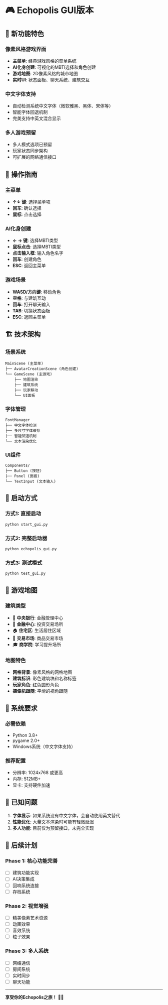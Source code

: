 # 🎮 Echopolis GUI版本

## 🌟 新功能特色

### 像素风格游戏界面
- **主菜单**: 经典游戏风格的菜单系统
- **AI化身创建**: 可视化的MBTI选择和角色创建
- **游戏地图**: 2D像素风格的城市地图
- **实时UI**: 状态面板、聊天系统、建筑交互

### 中文字体支持
- 自动检测系统中文字体（微软雅黑、黑体、宋体等）
- 智能字体回退机制
- 完美支持中英文混合显示

### 多人游戏预留
- 多人模式选项已预留
- 玩家状态同步架构
- 可扩展的网络通信接口

## 🎯 操作指南

### 主菜单
- **↑↓ 键**: 选择菜单项
- **回车**: 确认选择
- **鼠标**: 点击选择

### AI化身创建
- **← → 键**: 选择MBTI类型
- **鼠标点击**: 选择MBTI类型
- **点击输入框**: 输入角色名字
- **回车**: 创建角色
- **ESC**: 返回主菜单

### 游戏场景
- **WASD/方向键**: 移动角色
- **空格**: 与建筑互动
- **回车**: 打开聊天输入
- **TAB**: 切换状态面板
- **ESC**: 返回主菜单

## 🏗️ 技术架构

### 场景系统
```
MainScene (主菜单)
├── AvatarCreationScene (角色创建)
└── GameScene (主游戏)
    ├── 地图渲染
    ├── 建筑系统
    ├── 玩家移动
    └── UI面板
```

### 字体管理
```
FontManager
├── 中文字体检测
├── 多尺寸字体缓存
├── 智能回退机制
└── 文本渲染优化
```

### UI组件
```
Components/
├── Button (按钮)
├── Panel (面板)
└── TextInput (文本输入)
```

## 🚀 启动方式

### 方式1: 直接启动
```bash
python start_gui.py
```

### 方式2: 完整启动器
```bash
python echopolis_gui.py
```

### 方式3: 测试模式
```bash
python test_gui.py
```

## 🎨 游戏地图

### 建筑类型
- 🏦 **中央银行**: 金融管理中心
- 🏢 **金融中心**: 投资交易场所
- 🏠 **住宅区**: 生活居住区域
- 🏪 **交易市场**: 商品交易市场
- 🎓 **商学院**: 学习提升场所

### 地图特色
- **网格背景**: 像素风格的网格地图
- **建筑标识**: 彩色建筑块和名称标签
- **玩家角色**: 红色圆形角色
- **摄像机跟随**: 平滑的视角跟随

## 🔧 系统要求

### 必需依赖
- Python 3.8+
- pygame 2.0+
- Windows系统（中文字体支持）

### 推荐配置
- 分辨率: 1024x768 或更高
- 内存: 512MB+
- 显卡: 支持硬件加速

## 🐛 已知问题

1. **字体显示**: 如果系统没有中文字体，会自动使用英文替代
2. **性能优化**: 大量文本渲染时可能有轻微延迟
3. **多人功能**: 目前仅为预留接口，未完全实现

## 🔮 后续计划

### Phase 1: 核心功能完善
- [ ] 建筑功能实现
- [ ] AI决策集成
- [ ] 回响系统连接
- [ ] 存档系统

### Phase 2: 视觉增强
- [ ] 精美像素艺术资源
- [ ] 动画效果
- [ ] 音效系统
- [ ] 粒子效果

### Phase 3: 多人系统
- [ ] 网络通信
- [ ] 房间系统
- [ ] 实时同步
- [ ] 聊天功能

---

**享受你的Echopolis之旅！** 🌆✨